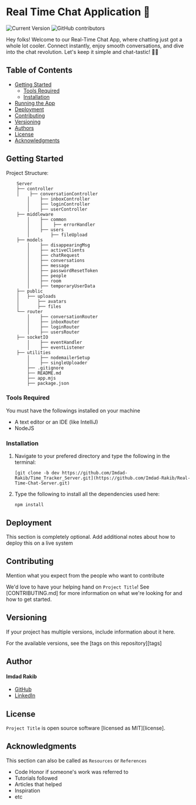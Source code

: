 # Real Time Chat Application 🚀

![Current Version](https://img.shields.io/badge/version-v0.1-blue)
![GitHub contributors](https://img.shields.io/github/contributors/madhur-taneja/README-Template)

Hey folks! Welcome to our Real-Time Chat App, where chatting just got a whole lot cooler. Connect instantly, enjoy smooth conversations, and dive into the chat revolution. Let's keep it simple and chat-tastic! 💬✨

## Table of Contents
- [Getting Started](#getting-started)
	- [Tools Required](#tools-required)
	- [Installation](#installation)
- [Running the App](#running-the-app)
- [Deployment](#deployment)
- [Contributing](#contributing)
- [Versioning](#versioning)
- [Authors](#authors)
- [License](#license)
- [Acknowledgments](#acknowledgments)

## Getting Started

Project Structure:
```
	Server
	├── controller
	│    ├── conversationController
        │    ├── inboxController
        │    ├── loginController
        │    ├── userController 		
	├── middleware
        │    ├── common
        │    │    ├── errorHandler
        │    ├── users
        │        ├── fileUpload
	├── models
        │    ├── disappearingMsg
        │    ├── activeClients
        │    ├── chatRequest
        │    ├── conversations
        │    ├── message
        │    ├── passwordResetToken
        │    ├── people
        │    ├── room
        │    ├── temporaryUserData
	├── public
	│   ├── uploads
	│   	├── avatars
	│       ├── files
	└── router
        │    ├── conversationRouter
        │    ├── inboxRouter
        │    ├── loginRouter
        │    ├── usersRouter
	├── socketIO
        │    ├── eventHandler
        │    ├── eventListener
	├── utilities
        │    ├── nodemailerSetup
        │    ├── singleUploader
        ├── .gitignore
        ├── README.md
        ├── app.mjs
        ├── package.json
```

### Tools Required

You must have the followings installed on your machine

* A text editor or an IDE (like IntelliJ)
* NodeJS 

### Installation

1. Navigate to your prefered directory and type the following in the terminal:
   
   ```
   [git clone -b dev https://github.com/Imdad-Rakib/Time_Tracker_Server.git](https://github.com/Imdad-Rakib/Real-Time-Chat-Server.git)
   ```

2. Type the following to install all the dependencies used here:

   ```
   npm install
   ```


## Deployment

This section is completely optional. Add additional notes about how to deploy this on a live system

## Contributing

Mention what you expect from the people who want to contribute

We'd love to have your helping hand on `Project Title`! See [CONTRIBUTING.md] for more information on what we're looking for and how to get started.

## Versioning

If your project has multiple versions, include information about it here. 

For the available versions, see the [tags on this repository][tags]

## Author

#### Imdad Rakib
* [GitHub](https://github.com/Imdad-Rakib)
* [LinkedIn](https://www.linkedin.com/in/imdad-rakib-a213bb212/)

## License

`Project Title` is open source software [licensed as MIT][license].

## Acknowledgments

This section can also be called as `Resources` or `References`

* Code Honor if someone's work was referred to
* Tutorials followed
* Articles that helped
* Inspiration
* etc

